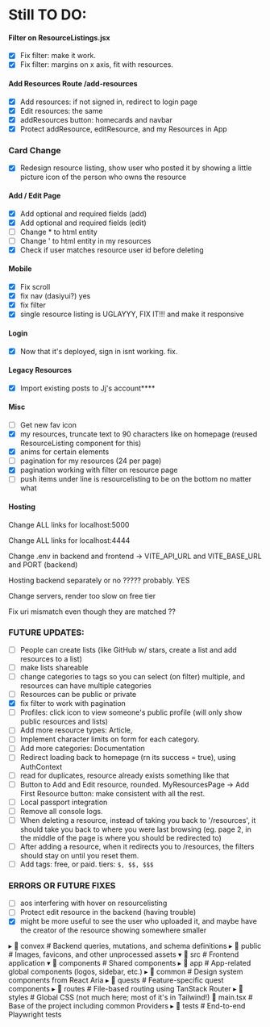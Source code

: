 # **Still TO DO:**

#### Filter on ResourceListings.jsx

* [X] Fix filter: make it work.
* [X] Fix filter: margins on x axis, fit with resources.

#### Add Resources Route /add-resources

* [X] Add resources: if not signed in, redirect to login page
* [X] Edit resources: the same
* [X] addResources button: homecards and navbar
* [X] Protect addResource, editResource, and my Resources in App

### Card Change

* [X] Redesign resource listing, show user who posted it by showing a little picture icon of the person who owns the resource

#### Add / Edit Page

* [X] Add optional and required fields (add)
* [X] Add optional and required fields (edit)
* [ ] Change * to html entity
* [ ] Change ' to html entity in my resources
* [X] Check if user matches resource user id before deleting

#### Mobile

* [X] Fix scroll
* [X] fix nav (dasiyui?) yes
* [X] fix filter
* [X] single resource listing is UGLAYYY, FIX IT!!! and make it responsive

#### Login

* [X] Now that it's deployed, sign in isnt working. fix.

#### Legacy Resources

* [X] Import existing posts to Jj's account****

#### Misc

* [ ] Get new fav icon
* [X] my resources, truncate text to 90 characters like on homepage (reused ResourceListing component for this)
* [X] anims for certain elements
* [ ] pagination for my resources (24 per page)
* [X] pagination working with filter on resource page
* [ ] push items under line is resourcelisting to be on the bottom no matter what

#### Hosting

Change ALL links for localhost:5000

Change ALL links for localhost:4444

Change .env in backend and frontend -> VITE_API_URL and VITE_BASE_URL and PORT (backend)

Hosting backend separately or no ????? probably. YES

Change servers, render too slow on free tier

Fix uri mismatch even though they are matched ??

### FUTURE UPDATES:

* [ ] People can create lists (like GitHub w/ stars, create a list and add resources to a list)
* [ ] make lists shareable
* [ ] change categories to tags so you can select (on filter) multiple, and resources can have multiple categories
* [ ] Resources can be public or private
* [X] fix filter to work with pagination
* [ ] Profiles: click icon to view someone's public profile (will only show public resources and lists)
* [ ] Add more resource types: Article,
* [ ] Implement character limits on form for each category.
* [ ] Add more categories: Documentation
* [ ] Redirect loading back to homepage (rn its success = true), using AuthContext
* [ ] read for duplicates, resource already exists something like that
* [ ] Button to Add and Edit resource, rounded. MyResourcesPage -> Add First Resource button: make consistent with all the rest.
* [ ] Local passport integration
* [ ] Remove all console logs.
* [ ] When deleting a resource, instead of taking you back to '/resources', it should take you back to where you were last browsing (eg. page 2, in the middle of the page is where you should be redirected to)
* [ ] After adding a resource, when it redirects you to /resources, the filters should stay on until you reset them.
* [ ] Add tags: free, or paid. tiers: `$, $$, $$$`

### ERRORS OR FUTURE FIXES

* [ ] aos interfering with hover on resourcelisting
* [ ] Protect edit resource in the backend (having trouble)
* [X] might be more useful to see the user who uploaded it, and maybe have the creator of the resource showing somewhere smaller

▸ 📂 convex         # Backend queries, mutations, and schema definitions
▸ 📂 public         # Images, favicons, and other unprocessed assets
▾ 📂 src            # Frontend application
▾ 📂 components   # Shared components
▸ 📂 app        # App-related global components (logos, sidebar, etc.)
▸ 📂 common     # Design system components from React Aria
▸ 📂 quests     # Feature-specific quest components
▸ 📂 routes       # File-based routing using TanStack Router
▸ 📂 styles       # Global CSS (not much here; most of it's in Tailwind!)
📄 main.tsx     # Base of the project including common Providers
▸ 📂 tests          # End-to-end Playwright tests
